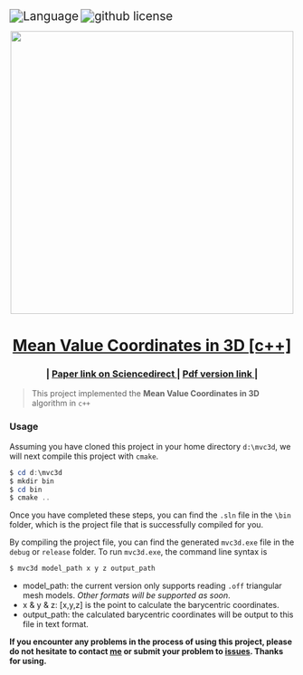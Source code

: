 <img src="https://img.shields.io/badge/language-c++-brightgreen" alt="Language" style="zoom:150%;" /> <img src="https://img.shields.io/github/license/changqj/Mean-Value-Coordinates-in-3D" alt="github license" style="zoom:150%;" />



<div align="center">
    <img width="500px" src="../main/fig/MVC3D.png">
   <h1>
       <a href="https://github.com/changqj/Mean-Value-Coordinates-in-3D">Mean Value Coordinates in 3D [c++]</a>
    </h1>
   <h3>  | <a href="https://www.sciencedirect.com/science/article/pii/S0167839605000725"> Paper link on Sciencedirect </a>  | <a href="https://www.mn.uio.no/math/english/people/aca/michaelf/papers/mv3d.pdf"> Pdf version link </a> | </h3>
</div>



> This project implemented the **Mean Value Coordinates in 3D** algorithm in `c++`



### Usage

Assuming you have cloned this project in your home directory `d:\mvc3d`, we will next compile this project with `cmake`.

```powershell
$ cd d:\mvc3d
$ mkdir bin
$ cd bin
$ cmake ..
```

Once you have completed these steps, you can find the `.sln` file in the `\bin` folder, which is the project file that is successfully compiled for you. 

By compiling the project file, you can find the generated `mvc3d.exe` file in the `debug` or `release` folder. To run `mvc3d.exe`, the command line syntax is

```sh
$ mvc3d model_path x y z output_path
```

- model_path:  the current version only supports reading `.off` triangular mesh models. *Other formats will be supported as soon*.
- x & y & z: [x,y,z] is the point to calculate the barycentric coordinates.
- output_path: the calculated barycentric coordinates will be output to this file in text format.



**If you encounter any problems in the process of using this project, please do not hesitate to contact [me](mailto:qingjun.cn@gmail.com) or submit your problem to [issues](https://github.com/changqj/Mean-Value-Coordinates-in-3D/issues). Thanks for using.**
